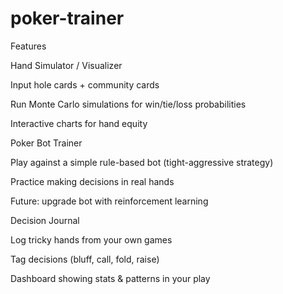 # poker-trainer
Features

Hand Simulator / Visualizer

Input hole cards + community cards

Run Monte Carlo simulations for win/tie/loss probabilities

Interactive charts for hand equity

Poker Bot Trainer

Play against a simple rule-based bot (tight-aggressive strategy)

Practice making decisions in real hands

Future: upgrade bot with reinforcement learning

Decision Journal

Log tricky hands from your own games

Tag decisions (bluff, call, fold, raise)

Dashboard showing stats & patterns in your play
